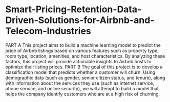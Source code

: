 # Smart-Pricing-Retention-Data-Driven-Solutions-for-Airbnb-and-Telecom-Industries
PART A
This project aims to build a machine learning model to predict the price of Airbnb listings
based on various features such as property type, room type, location, amenities, and host
characteristics. By analyzing these factors, this project will provide actionable insights to
Airbnb hosts to optimize their listing prices.
PART B
The goal of this project is to develop a classification model that predicts whether a customer
will churn. Using demographic data (such as gender, senior citizen status, and tenure), along
with information about the services they use (such as internet service, phone service, and
online security), we will attempt to build a model that helps the company identify customers
who are at a high risk of churning.
